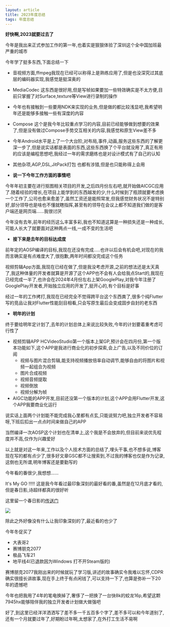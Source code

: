 ```yaml
---
layout: article
title: 2023年度总结
tags: 年度总结
---
```


**好快啊,2023就要过去了**

今年是我出来正式参加工作的第一年,也着实是狠狠体验了深圳这个全中国加班最严重的城市

今年学了挺多东西,下面总结一下

- 音视频方面,ffmpeg我现在已经可以称得上是熟练应用了,但是也没深究过其底层的编码器实现,我感觉是挺深奥的
- MediaCodec 这东西是很好用,但是写帧如果要加一些特效确实是不太方便,目前只掌握了对Surface,texture等View进行录制的操作
- 今年也有接触到一些要用NDK来实现的业务,但是做的都比较浅显吧,我希望明年还是能够多接触一些有深度的内容
- Compose 这个是我今年比较重点学习的内容,目前已经能够做到想要的效果了,但是没有做过Compose手势交互相关的内容,我感觉和原生View差不多
- 今年Android水平是上了一个大台阶,对布局,事件,动画,服务这些东西的了解更深一步了,但是说实话都是表面的东西,这些东西换了个平台就没用了,真正有用的应该是编程思想吧,我经过一年的需求磨练也是对设计模式有了自己的认知
- 其他杂项,AGP,DSL,JitPack打包 也都有涉猎,但是也只能称得上会用



- **说一下今年工作方面的事情吧**

今年年初主要在进行抠图相关项目的开发,之后四月份左右吧,就开始做AICGC应用了.随着经验的增长,在项目上能学到的东西越发的少,什么时候到了瓶颈就要考虑换一个工作了,公司也愈来愈差了,虽然工资还是能照常发,但我感觉财务状况不是特别好,部分领导也是啥也不懂就瞎指挥,甚至有的领导在会议上都不知道我们做的是客户端还是网页端......我很讨厌

今年没有去年,前年的经历这么丰富多彩,我也不知道这算是一种损失还是一种成长,可能人长大了就要面对这种两点一线,一成不变的生活吧

- **接下来是去年的目标达成度**

前年定的AOSP编译的目标,我现在还没有完成.....也许以后会有机会吧,对现在的我而言确实是有点难度大了,很抱歉,两年时间都没完成这个任务

视频剪辑App方面,我现在已经在做了,但是我没考虑开源,之前的想法还是太天真了,我这种体量的开发者就算是开源了这个APP也不会有人会给我点Start的,我现在已经完成一半了,也许会在2024年4月份左右上架GooglePlay,对我今年注册了GooglePlay开发者,开始独立应用的开发了,挺开心的,有个目标是好事

经过一年的工作拷打,我现在已经完全不觉得跨平台这个东西粪了,很多个纯Flutter写的竞品让我对Flutter性能刮目相看,只会写原生最后会变成固步自封的老东西

- **明年的计划**

终于要给明年定计划了,去年的计划总体上来说比较失败,今年的计划要着重考虑可行性了

- 视频剪辑APP HCVideoStudio第一个版本上架GP,预计会在四月份,第一个版本功能如下,这个APP是我进行商业化的初步探索,会上广告,以及不同价位的订阅
  - 视频与图片混合剪辑,能支持视频播放倍率自动调节,能够自由的将图片和视频一起组合为视频
  - 图片合成视频
  - 视频音频提取
  - 视频倒放
  - 视频分解为帧
- AIGC功能的APP开发,目前还没第一个版本的计划,这个APP会用Flutter开发,这个APP我要商业化运行

说实话上面两个计划能不能完成我心里都有点玄,只能说努力吧,独立开发者不容易呀,下班后扣出一点点时间来做自己的APP

当然编译一次AOSP这个计划也在清单上,这个我是不会放弃的,但目前来说优先程度并不高,仅作为兴趣爱好

以上就是对这一年来,工作以及个人技术方面的总结了,埋头干事,也不想多说,博客现在写的都有点少了,很多好文章GSC都不让搜索到,不过我的博客也仅是作为记录,这倒也无所谓,明年博客还是要勤写的





今年看的番很少,我想想...... 

It's My GO !!!!! 这是我今年看过最印象深刻的最好看的番,虽然是在12月底才看的,但是春日影,诗超绊都真的很好听

这里留一个春日影的[传送门](https://www.youtube.com/watch?v=wRwQUk0Dl30)

![](https://raw.githubusercontent.com/phcbest/PicBed/main/img/202312292020859.png)

除此之外好像没有什么让我印象深刻的了,最近看的也少了



今年冬促买了

- 大表哥2
- 赛博朋克2077
- 极品飞车21
- 地平线4(已退款因为Windows 打不开Steam版的)

赛博朋克2077我刚出来的时候就玩了学习版,讲述的故事确实令我难以忘怀,CDPR确实很擅长讲故事,现在手上终于有点闲钱了,可以支持一下了,也算是弥补一下20年的遗憾吧

今年也把我用了4年的笔电换掉了,奢侈了一把换了一台快8k的蛟龙16p,希望这颗7945hx能够陪伴我的独立开发者计划做大做强吧



好了,到这里已经洋洋洒洒写了差不多一千五百多个字了,差不多可以和今年道别了,还有一个月就要过年了,好期盼过年啊,太想家了,在外打工生活不易啊
